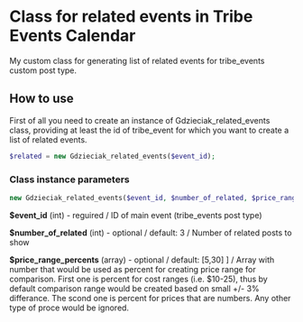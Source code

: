 # Class for related events in Tribe Events Calendar

My custom class for generating list of related events for tribe_events custom post type.

## How to use

First of all you need to create an instance of Gdzieciak_related_events class, providing at least the id of tribe_event for which you want to create a list of related events.

```php
$related = new Gdzieciak_related_events($event_id);
```

### Class instance parameters

```php
new Gdzieciak_related_events($event_id, $number_of_related, $price_range_percents)
```

**$event_id** (int) - reguired / ID of main event (tribe_events post type)

**$number_of_related** (int) - optional / default: 3 / Number of related posts to show

**$price_range_percents** (array) - optional / default: [5,30] ] / Array with number that would be used as percent for creating price range for comparison.
First one is percent for cost ranges (i.e. $10-25), thus by default comparison range would be created based on small +/- 3% differance. The scond one is percent for prices that are numbers. Any other type of proce would be ignored.

